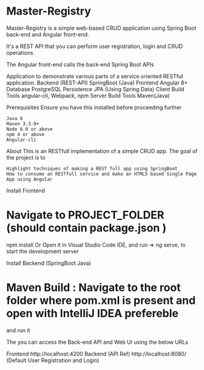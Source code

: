 # Master-Registry
Master-Registry is a simple web-based CRUD application using Spring Boot back-end and Angular front-end.

It's a REST API that you can perform user registration, login and CRUD operations.

The Angular front-end calls the back-end Spring Boot APIs 

Application to demonstrate various parts of a service oriented RESTful application.
Backend (REST-API)	SpringBoot (Java)
Frontend	Angular 8+
Database	PostgreSQL
Persistence	JPA (Using Spring Data)
Client Build Tools	angular-cli, Webpack, npm
Server Build Tools	Maven(Java)

Prerequisites
Ensure you have this installed before proceeding further

    Java 8
    Maven 3.3.9+
    Node 6.0 or above
    npm 4 or above
    Angular-cli

About
This is an RESTfull implementation of a simple CRUD app. The goal of the project is to

    Highlight techniques of making a REST full app using SpringBoot
    How to consume an RESTfull service and make an HTML5 based Single Page App using Angular

Install Frontend
# Navigate to PROJECT_FOLDER (should contain package.json )
npm install
Or Open it in Visual Studio Code IDE, and run => ng serve, to start the development server

Install Backend (SpringBoot Java)
# Maven Build : Navigate to the root folder where pom.xml is present and open with IntelliJ IDEA prefereble
and run it

The you can access the Back-end API and Web UI using the below URLs

Frontend	http://localhost:4200
Backend (API Ref)	http://localhost:8080/ (Default User Registration and Login)
